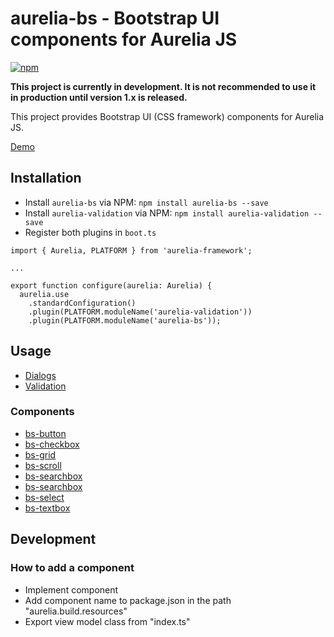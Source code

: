 # aurelia-bs - Bootstrap UI components for Aurelia JS

[![npm](https://img.shields.io/npm/v/aurelia-bs.svg)](https://www.npmjs.com/package/aurelia-bs)

**This project is currently in development. It is not recommended to use it in production until version 1.x is released.**

This project provides Bootstrap UI (CSS framework) components for Aurelia JS. 

[Demo](https://rawgit.com/RSuter/aurelia-bs/master/demo/index.html)

## Installation

- Install `aurelia-bs` via NPM: `npm install aurelia-bs --save`
- Install `aurelia-validation` via NPM: `npm install aurelia-validation --save`
- Register both plugins in `boot.ts`

```
import { Aurelia, PLATFORM } from 'aurelia-framework';

...

export function configure(aurelia: Aurelia) {
  aurelia.use
    .standardConfiguration()
    .plugin(PLATFORM.moduleName('aurelia-validation'))
    .plugin(PLATFORM.moduleName('aurelia-bs'));
```

## Usage

- [Dialogs](docs/dialogs.md)
- [Validation](docs/validation.md)

### Components

- [bs-button](docs/components/bs-button.md)
- [bs-checkbox](docs/components/bs-button.md)
- [bs-grid](docs/components/bs-button.md)
- [bs-scroll](docs/components/bs-button.md)
- [bs-searchbox](docs/components/bs-button.md)
- [bs-searchbox](docs/components/bs-button.md)
- [bs-select](docs/components/bs-button.md)
- [bs-textbox](docs/components/bs-button.md)

## Development

### How to add a component

- Implement component
- Add component name to package.json in the path "aurelia.build.resources"
- Export view model class from "index.ts"
